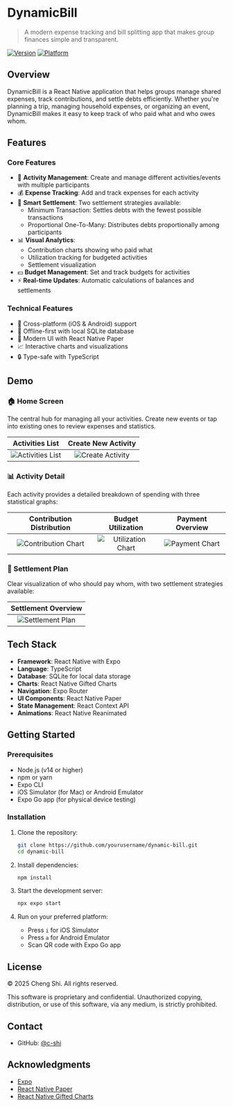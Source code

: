 # DynamicBill

> A modern expense tracking and bill splitting app that makes group finances simple and transparent.

[![Version](https://img.shields.io/badge/version-1.0.0.beta.1-blue.svg)](https://semver.org)
[![Platform](https://img.shields.io/badge/platform-iOS%20%7C%20Android-lightgrey.svg)](https://expo.dev)

## Overview

DynamicBill is a React Native application that helps groups manage shared expenses, track contributions, and settle debts efficiently. Whether you're planning a trip, managing household expenses, or organizing an event, DynamicBill makes it easy to keep track of who paid what and who owes whom.

## Features

### Core Features

- 🎯 **Activity Management**: Create and manage different activities/events with multiple participants
- 💰 **Expense Tracking**: Add and track expenses for each activity
- 🤝 **Smart Settlement**: Two settlement strategies available:
  - Minimum Transaction: Settles debts with the fewest possible transactions
  - Proportional One-To-Many: Distributes debts proportionally among participants
- 📊 **Visual Analytics**:
  - Contribution charts showing who paid what
  - Utilization tracking for budgeted activities
  - Settlement visualization
- 💵 **Budget Management**: Set and track budgets for activities
- ⚡ **Real-time Updates**: Automatic calculations of balances and settlements

### Technical Features

- 📱 Cross-platform (iOS & Android) support
- 🔄 Offline-first with local SQLite database
- 🎨 Modern UI with React Native Paper
- 📈 Interactive charts and visualizations
- 🔒 Type-safe with TypeScript

## Demo

### 🏠 Home Screen

The central hub for managing all your activities. Create new events or tap into existing ones to review expenses and statistics.

|                       Activities List                       |                    Create New Activity                     |
| :---------------------------------------------------------: | :--------------------------------------------------------: |
| ![Activities List](./screenshots/v1.0.0/tab_activities.png) | ![Create Activity](./screenshots/v1.0.0/form_activity.png) |

### 📊 Activity Detail

Each activity provides a detailed breakdown of spending with three statistical graphs:

|                          Contribution Distribution                           |                             Budget Utilization                             |                        Payment Overview                        |
| :--------------------------------------------------------------------------: | :------------------------------------------------------------------------: | :------------------------------------------------------------: |
| ![Contribution Chart](./screenshots/v1.0.0/detail_activity_contribution.png) | ![Utilization Chart](./screenshots/v1.0.0/detail_activity_utilization.png) | ![Payment Chart](./screenshots/v1.0.0/detail_activity_pay.png) |

### 🤝 Settlement Plan

Clear visualization of who should pay whom, with two settlement strategies available:

|                   Settlement Overview                   |
| :-----------------------------------------------------: |
| ![Settlement Plan](./screenshots/v1.0.0/settlement.png) |

## Tech Stack

- **Framework**: React Native with Expo
- **Language**: TypeScript
- **Database**: SQLite for local data storage
- **Charts**: React Native Gifted Charts
- **Navigation**: Expo Router
- **UI Components**: React Native Paper
- **State Management**: React Context API
- **Animations**: React Native Reanimated

## Getting Started

### Prerequisites

- Node.js (v14 or higher)
- npm or yarn
- Expo CLI
- iOS Simulator (for Mac) or Android Emulator
- Expo Go app (for physical device testing)

### Installation

1. Clone the repository:

   ```bash
   git clone https://github.com/yourusername/dynamic-bill.git
   cd dynamic-bill
   ```

2. Install dependencies:

   ```bash
   npm install
   ```

3. Start the development server:

   ```bash
   npx expo start
   ```

4. Run on your preferred platform:
   - Press `i` for iOS Simulator
   - Press `a` for Android Emulator
   - Scan QR code with Expo Go app

## License

© 2025 Cheng Shi. All rights reserved.

This software is proprietary and confidential. Unauthorized copying, distribution, or use of this software, via any medium, is strictly prohibited.

## Contact

- GitHub: [@c-shi](https://github.com/C-Shi)

## Acknowledgments

- [Expo](https://expo.dev)
- [React Native Paper](https://callstack.github.io/react-native-paper/)
- [React Native Gifted Charts](https://github.com/Abhinandan-Kushwaha/react-native-gifted-charts)
